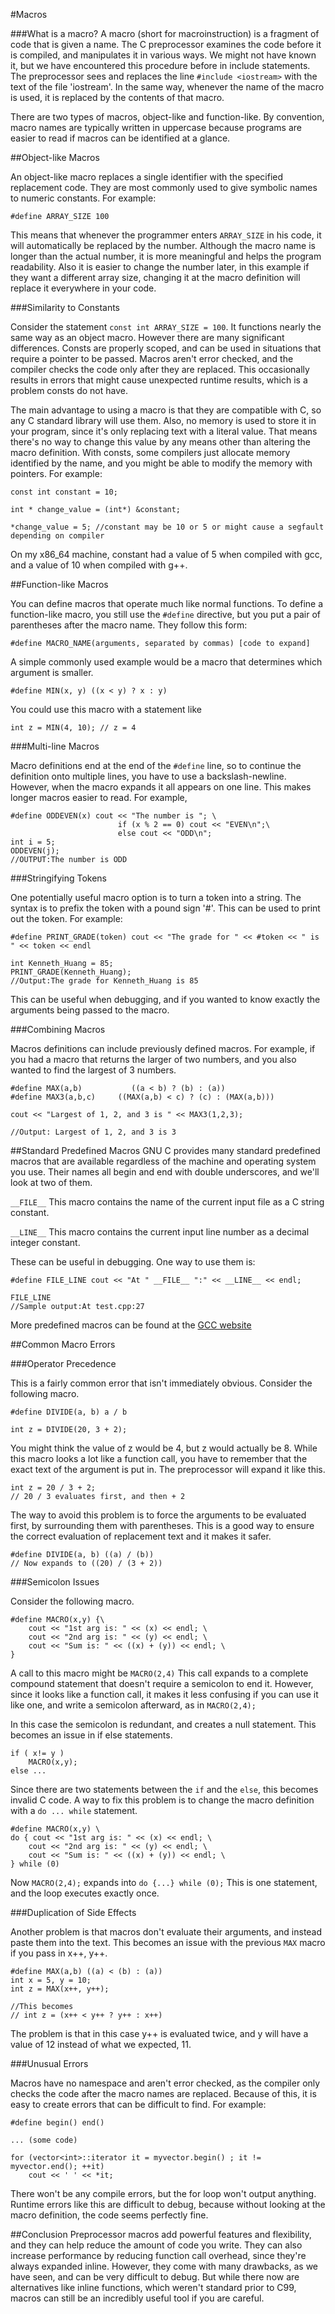 #Macros

###What is a macro?
A macro (short for macroinstruction) is a fragment of code that is given a name. The C preprocessor examines the code before it is compiled, and manipulates it in various ways. We might not have known it, but we have encountered this procedure before in include statements. The preprocessor sees and replaces the line `#include <iostream>` with the text of the file 'iostream'. In the same way, whenever the name of the macro is used, it is replaced by the contents of that macro. 

There are two types of macros, object-like and function-like. By convention, macro names are typically written in uppercase because programs are easier to read if macros can be identified at a glance.

##Object-like Macros

An object-like macro replaces a single identifier with the specified replacement code.
They are most commonly used to give symbolic names to numeric constants. For example: 

`#define ARRAY_SIZE 100`

This means that whenever the programmer enters `ARRAY_SIZE` in his code, it will automatically be replaced by the number. Although the macro name is longer than the actual number, it is more meaningful and helps the program readability. Also it is easier to change the number later, in this example if they want a different array size, changing it at the macro definition will replace it everywhere in your code.

###Similarity to Constants

Consider the statement `const int ARRAY_SIZE = 100`. It functions nearly the same way as an object macro. However there are many significant differences. Consts are properly scoped, and can be used in situations that require a pointer to be passed. Macros aren't error checked, and the compiler checks the code only after they are replaced. This occasionally results in errors that might cause unexpected runtime results, which is a problem consts do not have.

The main advantage to using a macro is that they are compatible with C, so any C standard library will use them. Also, no memory is used to store it in your program, since it's only replacing text with a literal value. That means there's no way to change this value by any means other than altering the macro definition. With consts, some compilers just allocate memory identified by the name, and you might be able to modify the memory with pointers. For example:

```
const int constant = 10;

int * change_value = (int*) &constant;

*change_value = 5; //constant may be 10 or 5 or might cause a segfault depending on compiler
```

On my x86_64 machine, constant had a value of 5 when compiled with gcc, and a value of 10 when compiled with g++.

##Function-like Macros

You can define macros that operate much like normal functions. To define a function-like macro, you still use the `#define` directive, but you put a pair of parentheses after the macro name.
They follow this form:

`#define MACRO_NAME(arguments, separated by commas) [code to expand]`

A simple commonly used example would be a macro that determines which argument is smaller.

`#define MIN(x, y) ((x < y) ? x : y)`

You could use this macro with a statement like

`int z = MIN(4, 10); // z = 4`

###Multi-line Macros

Macro definitions end at the end of the `#define` line, so to continue the definition onto multiple lines, you have to use a backslash-newline. However, when the macro expands it all appears on one line. This makes longer macros easier to read. For example,

```
#define ODDEVEN(x) cout << "The number is "; \
                        if (x % 2 == 0) cout << "EVEN\n";\
                        else cout << "ODD\n";
int i = 5;
ODDEVEN(j);
//OUTPUT:The number is ODD
```

###Stringifying Tokens

One potentially useful macro option is to turn a token into a string. The syntax is to prefix the token with a pound sign '#'. This can be used to print out the token. For example:

``` 
#define PRINT_GRADE(token) cout << "The grade for " << #token << " is " << token << endl

int Kenneth_Huang = 85;
PRINT_GRADE(Kenneth_Huang);
//Output:The grade for Kenneth_Huang is 85
```

This can be useful when debugging, and if you wanted to know exactly the arguments being passed to the macro.

###Combining Macros

Macros definitions can include previously defined macros. For example, if you had a macro that returns the larger of two numbers, and you also wanted to find the largest of 3 numbers.

```
#define MAX(a,b)           ((a < b) ? (b) : (a))
#define MAX3(a,b,c)     ((MAX(a,b) < c) ? (c) : (MAX(a,b)))

cout << "Largest of 1, 2, and 3 is " << MAX3(1,2,3);
 
//Output: Largest of 1, 2, and 3 is 3
```

##Standard Predefined Macros
GNU C provides many standard predefined macros that are available regardless of the machine and operating system you use. Their names all begin and end with double underscores, and we'll look at two of them.

`__FILE__`
This macro contains the name of the current input file as a C string constant.

`__LINE__`
This macro contains the current input line number as a decimal integer constant.

These can be useful in debugging. One way to use them is:
```
#define FILE_LINE cout << "At " __FILE__ ":" << __LINE__ << endl;

FILE_LINE
//Sample output:At test.cpp:27
```
More predefined macros can be found at the [GCC website](https://gcc.gnu.org/onlinedocs/cpp/Standard-Predefined-Macros.html)

##Common Macro Errors

###Operator Precedence

This is a fairly common error that isn't immediately obvious. Consider the following macro.

```
#define DIVIDE(a, b) a / b

int z = DIVIDE(20, 3 + 2);
```

You might think the value of z would be 4, but z would actually be 8. While this macro looks a lot like a function call, you have to remember that the exact text of the argument is put in. The preprocessor will expand it like this.

```
int z = 20 / 3 + 2;        
// 20 / 3 evaluates first, and then + 2
```

The way to avoid this problem is to force the arguments to be evaluated first, by surrounding them with parentheses. This is a good way to ensure the correct evaluation of replacement text and it makes it safer.

```
#define DIVIDE(a, b) ((a) / (b))         
// Now expands to ((20) / (3 + 2))
```

###Semicolon Issues

Consider the following macro.

```
#define MACRO(x,y) {\
    cout << "1st arg is: " << (x) << endl; \
    cout << "2nd arg is: " << (y) << endl; \
    cout << "Sum is: " << ((x) + (y)) << endl; \
}
```

A call to this macro might be `MACRO(2,4)` This call expands to a complete compound statement that doesn't require a semicolon to end it. However, since it looks like a function call, it makes it less confusing if you can use it like one, and write a semicolon afterward, as in `MACRO(2,4);`

In this case the semicolon is redundant, and creates a null statement. This becomes an issue in if else statements.

```
if ( x!= y )
    MACRO(x,y);
else ... 
```

Since there are two statements between the `if` and the `else`, this becomes invalid C code. A way to fix this problem is to change the macro definition with a `do ... while` statement.

```
#define MACRO(x,y) \
do { cout << "1st arg is: " << (x) << endl; \
    cout << "2nd arg is: " << (y) << endl; \
    cout << "Sum is: " << ((x) + (y)) << endl; \
} while (0)
```

Now `MACRO(2,4);` expands into `do {...} while (0);` This is one statement, and the loop executes exactly once.

###Duplication of Side Effects

Another problem is that macros don't evaluate their arguments, and instead paste them into the text. This becomes an issue with the previous `MAX` macro if you pass in x++, y++.

```
#define MAX(a,b) ((a) < (b) : (a))
int x = 5, y = 10;
int z = MAX(x++, y++);

//This becomes
// int z = (x++ < y++ ? y++ : x++)
```

The problem is that in this case y++ is evaluated twice, and y will have a value of 12 instead of what we expected, 11.

###Unusual Errors

Macros have no namespace and aren't error checked, as the compiler only checks the code after the macro names are replaced. Because of this, it is easy to create errors that can be difficult to find. For example:

```
#define begin() end()

... (some code)

for (vector<int>::iterator it = myvector.begin() ; it != myvector.end(); ++it)
    cout << ' ' << *it;

```

There won't be any compile errors, but the for loop won't output anything. Runtime errors like this are difficult to debug, because without looking at the macro definition, the code seems perfectly fine.

##Conclusion
Preprocessor macros add powerful features and flexibility, and they can help reduce the amount of code you write. They can also increase performance by reducing function call overhead, since they're always expanded inline. However, they come with many drawbacks, as we have seen, and can be very difficult to debug. But while there now are alternatives like inline functions, which weren't standard prior to C99, macros can still be an incredibly useful tool if you are careful.
